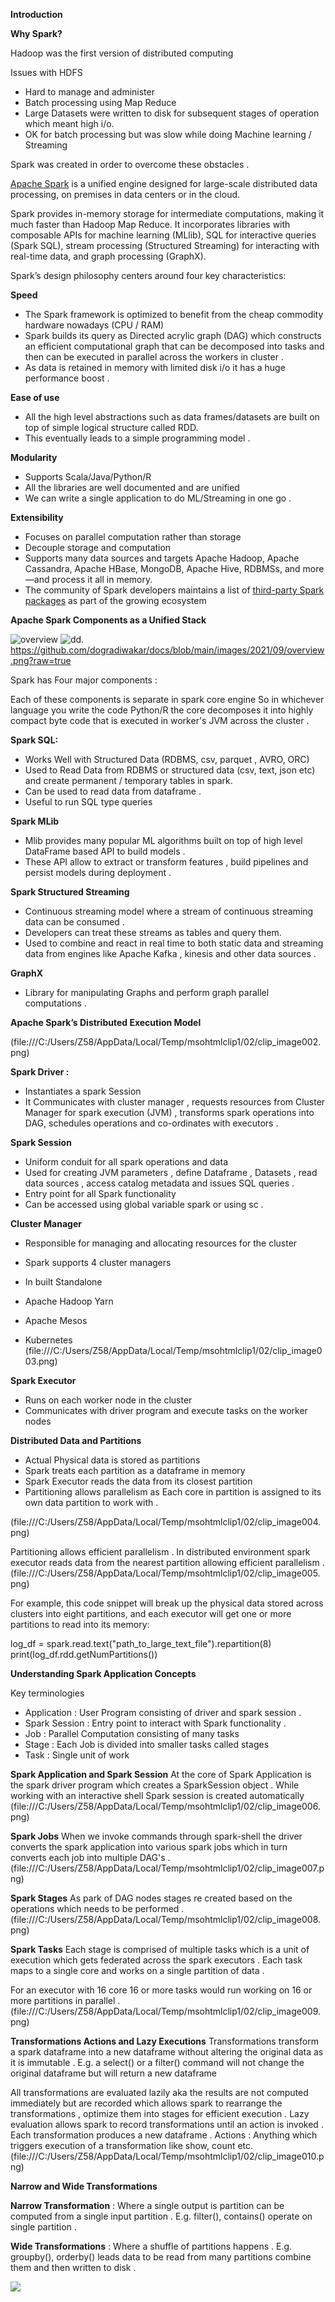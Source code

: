 
**Introduction**

**Why Spark?**

Hadoop was the first version of distributed computing

Issues with HDFS

  - Hard to manage and administer
  - Batch processing using Map Reduce
  - Large Datasets were written to disk for subsequent stages of operation which meant high i/o.
  - OK for batch processing but was slow while doing Machine learning / Streaming

Spark was created in order to overcome these obstacles .

[Apache Spark](https://spark.apache.org/) is a unified engine designed for large-scale distributed data processing, on premises in data centers or in the cloud.

Spark provides in-memory storage for intermediate computations, making it much faster than Hadoop Map Reduce. It incorporates libraries with composable APIs for machine learning (MLlib), SQL for interactive queries (Spark SQL), stream processing (Structured Streaming) for interacting with real-time data, and graph processing (GraphX).

Spark’s design philosophy centers around four key characteristics:

**Speed**
-   The Spark framework is optimized to benefit from the cheap commodity hardware nowadays (CPU / RAM)
-   Spark builds its query as Directed acrylic graph (DAG) which constructs an efficient computational graph that can be decomposed into tasks and then can be executed in parallel across the workers in cluster .
-   As data is retained in memory with limited disk i/o it has a huge performance boost .

**Ease of use**
-   All the high level abstractions such as data frames/datasets are built on top of simple logical structure called RDD.
-   This eventually leads to a simple programming model .

**Modularity**
-   Supports Scala/Java/Python/R
-   All the libraries are well documented and are unified
-   We can write a single application to do ML/Streaming in one go .

**Extensibility**
-   Focuses on parallel computation rather than storage
-   Decouple storage and computation
-   Supports many data sources and targets Apache Hadoop, Apache Cassandra, Apache HBase, MongoDB, Apache Hive, RDBMSs, and more—and process it all in memory.
-   The community of Spark developers maintains a list of [third-party Spark packages](https://oreil.ly/2tIVP) as part of the growing ecosystem

**Apache Spark Components as a Unified Stack**

![overview](images/2021/09/overview.png)
![dd.](/images/2021/09/overview.png)
https://github.com/dogradiwakar/docs/blob/main/images/2021/09/overview.png?raw=true

Spark has Four major components :

Each of these components is separate in spark core engine So in whichever language you write the code Python/R the core decomposes it into highly compact byte code that is executed in worker's JVM across the cluster .

**Spark SQL:**

-   Works Well with Structured Data (RDBMS, csv, parquet , AVRO, ORC)
-   Used to Read Data from RDBMS or structured data (csv, text, json etc) and create permanent / temporary tables in spark.
-   Can be used to read data from dataframe .
-   Useful to run SQL type queries

**Spark MLib**

-   Mlib provides many popular ML algorithms built on top of high level DataFrame based API to build models .
-   These API allow to extract or transform features , build pipelines and persist models during deployment .

**Spark Structured Streaming**

-   Continuous streaming model where a stream of continuous streaming data can be consumed .
-   Developers can treat these streams as tables and query them.
-   Used to combine and react in real time to both static data and streaming data from engines like Apache Kafka , kinesis and other data sources .

**GraphX**

-   Library for manipulating Graphs and perform graph parallel computations .

**Apache Spark’s Distributed Execution Model**

(file:///C:/Users/Z58/AppData/Local/Temp/msohtmlclip1/02/clip_image002.png)

**Spark Driver :**

-   Instantiates a spark Session
-   It Communicates with cluster manager , requests resources from Cluster Manager for spark execution (JVM) , transforms spark operations into DAG, schedules operations and co-ordinates with executors .

**Spark Session**

-   Uniform conduit for all spark operations and data
-   Used for creating JVM parameters , define Dataframe , Datasets , read data sources , access catalog metadata and issues SQL queries .
-   Entry point for all Spark functionality
-   Can be accessed using global variable spark or using sc .

**Cluster Manager**

-   Responsible for managing and allocating resources for the cluster
-   Spark supports 4 cluster managers

-   In built Standalone
-   Apache Hadoop Yarn
-   Apache Mesos
-   Kubernetes
(file:///C:/Users/Z58/AppData/Local/Temp/msohtmlclip1/02/clip_image003.png)

**Spark Executor**

-   Runs on each worker node in the cluster
-   Communicates with driver program and execute tasks on the worker nodes

**Distributed Data and Partitions**

-   Actual Physical data is stored as partitions
-   Spark treats each partition as a dataframe in memory
-   Spark Executor reads the data from its closest partition
-   Partitioning allows parallelism as Each core in partition is assigned to its own data partition to work with .

(file:///C:/Users/Z58/AppData/Local/Temp/msohtmlclip1/02/clip_image004.png)

Partitioning allows efficient parallelism . In distributed environment spark executor reads data from the nearest partition allowing efficient parallelism .
(file:///C:/Users/Z58/AppData/Local/Temp/msohtmlclip1/02/clip_image005.png)

For example, this code snippet will break up the physical data stored across clusters into eight partitions, and each executor will get one or more partitions to read into its memory:

log_df = spark.read.text("path_to_large_text_file").repartition(8)  
print(log_df.rdd.getNumPartitions())

**Understanding Spark Application Concepts**

Key terminologies

-   Application : User Program consisting of driver and spark session .
-   Spark Session : Entry point to interact with Spark functionality .
-   Job : Parallel Computation consisting of many tasks
-   Stage : Each Job is divided into smaller tasks called stages
-   Task : Single unit of work

**Spark Application and Spark Session**
At the core of Spark Application is the spark driver program which creates a SparkSession object .
While working with an interactive shell Spark session is created automatically
(file:///C:/Users/Z58/AppData/Local/Temp/msohtmlclip1/02/clip_image006.png)

**Spark Jobs**
When we invoke commands through spark-shell the driver converts the spark application into various spark jobs which in turn converts each job into multiple DAG's .
(file:///C:/Users/Z58/AppData/Local/Temp/msohtmlclip1/02/clip_image007.png)

**Spark Stages**
As park of DAG nodes stages re created based on the operations which needs to be performed .
(file:///C:/Users/Z58/AppData/Local/Temp/msohtmlclip1/02/clip_image008.png)

**Spark Tasks**
Each stage is comprised of multiple tasks which is a unit of execution which gets federated across the spark executors . Each task maps to a single core and works on a single partition of data .

For an executor with 16 core 16 or more tasks would run working on 16 or more partitions in parallel .
(file:///C:/Users/Z58/AppData/Local/Temp/msohtmlclip1/02/clip_image009.png)

**Transformations Actions and Lazy Executions**
Transformations transform a spark dataframe into a new dataframe without altering the original data as it is immutable . E.g. a select() or a filter() command will not change the original dataframe but will return a new dataframe

All transformations are evaluated lazily aka the results are not computed immediately but are recorded which allows spark to rearrange the transformations , optimize them into stages for efficient execution . Lazy evaluation allows spark to record transformations until an action is invoked . Each transformation produces a new dataframe .
Actions : Anything which triggers execution of a transformation like show, count etc.
(file:///C:/Users/Z58/AppData/Local/Temp/msohtmlclip1/02/clip_image010.png)

**Narrow and Wide Transformations**

**Narrow Transformation** : Where a single output is partition can be computed from a single input partition . E.g. filter(), contains() operate on single partition .

**Wide Transformations** : Where a shuffle of partitions happens . E.g. groupby(), orderby() leads data to be read from many partitions combine them and then written to disk .

![](file:///C:/Users/Z58/AppData/Local/Temp/msohtmlclip1/02/clip_image011.png)
